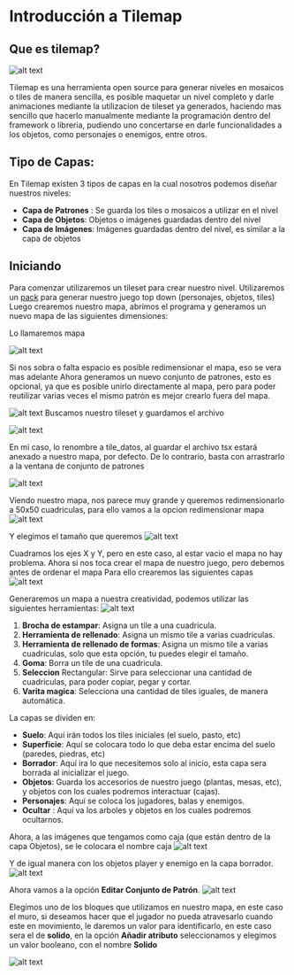 # Introducción a Tilemap
## Que es tilemap?
![alt text](https://www.mapeditor.org/img/tiled-logo-white.png)

Tilemap es una herramienta open source para generar niveles en mosaicos o tiles de manera sencilla, es posible maquetar un nivel completo y darle animaciones mediante la utilizacion de tileset ya generados, haciendo mas sencillo que hacerlo manualmente mediante la programación dentro del framework o libreria, pudiendo uno concertarse en darle funcionalidades a los objetos, como personajes o enemigos, entre otros.

## Tipo de Capas:

En Tilemap existen 3 tipos de capas en la cual nosotros podemos diseñar nuestros niveles:
 * **Capa de Patrones** : Se guarda los tiles o mosaicos a utilizar en el nivel
 * **Capa de Objetos**: Objetos o imágenes guardadas dentro del nivel
 * **Capa de Imágenes**: Imágenes guardadas dentro del nivel, es similar a la capa de objetos

## Iniciando

Para comenzar utilizaremos un tileset para crear nuestro nivel.
Utilizaremos un [pack](https://kenney.nl/assets/topdown-shooter) para generar nuestro juego top down (personajes, objetos, tiles)
Luego crearemos nuestro mapa, abrimos el programa y generamos un nuevo mapa de las siguientes dimensiones:

Lo llamaremos mapa

![alt text](https://i.imgur.com/gRMSPI9.png)

Si nos sobra o falta espacio es posible redimensionar el mapa, eso se vera mas adelante
Ahora generamos un nuevo conjunto de patrones, esto es opcional, ya que es posible unirlo directamente al mapa, pero para poder reutilizar varias veces el mismo patrón es mejor crearlo fuera del mapa.

![alt text](https://i.imgur.com/brADaUg.png)
Buscamos nuestro tileset y guardamos el archivo

![alt text](https://i.imgur.com/7Mbjw0e.png)

En mi caso, lo renombre a tile_datos, al guardar el archivo tsx estará anexado a nuestro mapa, por defecto. De lo contrario, basta con arrastrarlo a la ventana de conjunto de patrones

![alt text](https://i.imgur.com/KSfUSw5.png)

Viendo nuestro mapa, nos parece muy grande y queremos redimensionarlo a 50x50 cuadriculas, para ello vamos a la opcion redimensionar mapa
![alt text](https://i.imgur.com/YRNzbfT.png)

Y elegimos el tamaño que queremos
![alt text](https://i.imgur.com/gv4MDiP.png)

Cuadramos los ejes X y Y, pero en este caso, al estar vacio el mapa no hay problema.
Ahora si nos toca crear el mapa de nuestro juego, pero debemos antes de ordenar el mapa
Para ello crearemos las siguientes capas
![alt text](https://i.imgur.com/gMPC9Y2.png)

Generaremos un mapa a nuestra creatividad, podemos utilizar las siguientes herramientas:
![alt text](https://i.imgur.com/JOIQVci.png)

1. **Brocha de estampar**: Asigna un tile a una cuadricula.
2. **Herramienta de rellenado**: Asigna un mismo tile a varias cuadriculas.
3. **Herramienta de rellenado de formas**: Asigna un mismo tile a varias cuadriculas, solo que esta opción, tu puedes elegir el tamaño.
4. **Goma**: Borra un tile de una cuadricula.
5. **Seleccion** Rectangular: Sirve para seleccionar una cantidad de cuadriculas, para poder copiar, pegar y cortar.
6. **Varita magica**: Selecciona una cantidad de tiles iguales, de manera automática.

La capas se dividen en:
* **Suelo**: Aquí irán todos los tiles iniciales (el suelo, pasto, etc)
* **Superficie**: Aquí se colocara todo lo que deba estar encima del suelo (paredes, piedras, etc)
* **Borrador**: Aquí ira lo que necesitemos solo al inicio, esta capa sera borrada al inicializar el juego.
* **Objetos**: Guarda los accesorios de nuestro juego (plantas, mesas, etc), y objetos con los cuales podremos interactuar (cajas).
* **Personajes**: Aquí se coloca los jugadores, balas y enemigos.
* **Ocultar** : Aquí va los arboles y objetos en los cuales podremos ocultarnos.

Ahora, a las imágenes que tengamos como caja (que están dentro de la capa Objetos), se le colocara el nombre caja
![alt text](https://i.imgur.com/8oTCw83.png)

Y de igual manera con los objetos player y enemigo en la capa borrador.
![alt text](https://i.imgur.com/KR9K9vO.png)

Ahora vamos a la opción **Editar Conjunto de Patrón**.
![alt text](https://i.imgur.com/XLR4TKS.png)

Elegimos uno de los bloques que utilizamos en nuestro mapa, en este caso el muro, si deseamos hacer que el jugador no pueda atravesarlo cuando este en movimiento, le daremos un valor para identificarlo, en este caso sera el de **solido**, en la opción **Añadir atributo** seleccionamos y elegimos un valor booleano, con el nombre **Solido**

![alt text](https://i.imgur.com/6UxME81.png)
